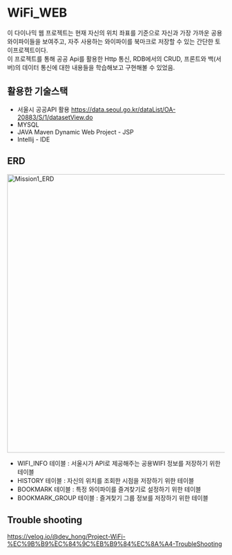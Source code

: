 # WiFi_WEB
이 다이나믹 웹 프로젝트는 현재 자신의 위치 좌표를 기준으로 자신과 가장 가까운 공용 와이파이들을 보여주고, 자주 사용하는 와이파이를 북마크로 저장할 수 있는 간단한 토이프로젝트이다.   
이 프로젝트를 통해 공공 Api를 활용한 Http 통신, RDB에서의 CRUD, 프론트와 백(서버)의 데이터 통신에 대한 내용들을 학습해보고 구현해볼 수 있었음.


## 활용한 기술스택 
- 서울시 공공API 활용 https://data.seoul.go.kr/dataList/OA-20883/S/1/datasetView.do
- MYSQL
- JAVA Maven Dynamic Web Project - JSP 
- Intellij - IDE


## ERD
<img width="643" alt="Mission1_ERD" src="https://user-images.githubusercontent.com/100022877/235304675-c5c4d8b1-2872-45b9-9dc0-8d6e1742e21a.png">

- WIFI_INFO 테이블 : 서울시가 API로 제공해주는 공용WIFI 정보를 저장하기 위한 테이블
- HISTORY 테이블 : 자신의 위치를 조회한 시점을 저장하기 위한 테이블
- BOOKMARK 테이블 : 특정 와이파이를 즐겨찾기로 설정하기 위한 테이블 
- BOOKMARK_GROUP 테이블 : 즐겨찾기 그룹 정보를 저장하기 위한 테이블


## Trouble shooting
https://velog.io/@dev_hong/Project-WiFi-%EC%9B%B9%EC%84%9C%EB%B9%84%EC%8A%A4-TroubleShooting
